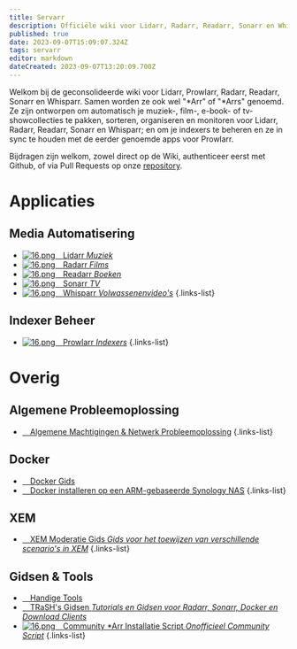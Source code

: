 ```yaml
---
title: Servarr
description: Officiële wiki voor Lidarr, Radarr, Readarr, Sonarr en Whisparr
published: true
date: 2023-09-07T15:09:07.324Z
tags: servarr
editor: markdown
dateCreated: 2023-09-07T13:20:09.700Z
---
```


Welkom bij de geconsolideerde wiki voor Lidarr, Prowlarr, Radarr, Readarr, Sonarr en Whisparr. Samen worden ze ook wel "\*Arr" of "\*Arrs" genoemd. Ze zijn ontworpen om automatisch je muziek-, film-, e-book- of tv-showcollecties te pakken, sorteren, organiseren en monitoren voor Lidarr, Radarr, Readarr, Sonarr en Whisparr; en om je indexers te beheren en ze in sync te houden met de eerder genoemde apps voor Prowlarr.

Bijdragen zijn welkom, zowel direct op de Wiki, authenticeer eerst met Github, of via Pull Requests op onze [repository](https://github.com/Servarr/Wiki).

# Applicaties

## Media Automatisering

- [![16.png](/assets/lidarr/logos/16.png)&emsp;Lidarr *Muziek*](/lidarr)
- [![16.png](/assets/radarr/logos/16.png)&emsp;Radarr *Films*](/radarr)
- [![16.png](/assets/readarr/logos/16.png)&emsp;Readarr *Boeken*](/readarr)
- [![16.png](/assets/sonarr/logos/16.png)&emsp;Sonarr *TV*](/sonarr)
- [![16.png](/assets/whisparr/logos/16.png)&emsp;Whisparr *Volwassenenvideo's*](/whisparr)
{.links-list}

## Indexer Beheer

- [![16.png](/assets/prowlarr/logos/16.png)&emsp;Prowlarr *Indexers*](/prowlarr)
{.links-list}

# Overig

## Algemene Probleemoplossing

- [<i class="far fa-life-ring"></i>&emsp;Algemene Machtigingen & Netwerk Probleemoplossing](/permissions-and-networking)
{.links-list}

## Docker

- [<i class="fab fa-docker"></i>&emsp;Docker Gids](/docker-guide)
- [<i class="fas fa-box-open"></i>&emsp;Docker installeren op een ARM-gebaseerde Synology NAS](/docker-arm-synology)
{.links-list}

## XEM

- [<i class="fab fa-xing"></i>&emsp;XEM Moderatie Gids *Gids voor het toewijzen van verschillende scenario's in XEM*](/sonarr/xem-guide)
{.links-list}

## Gidsen & Tools

- [<i class="fas fa-tools"></i>&emsp;Handige Tools](/useful-tools)
- [<i class="fas fa-trash-alt"></i>&emsp;TRaSH's Gidsen *Tutorials en Gidsen voor Radarr, Sonarr, Docker en Download Clients*](https://trash-guides.info/)
- [![16.png](/assets/servarr/servarr_dark_fav_16.png)&emsp;Community \*Arr Installatie Script *Onofficieel Community Script*](/install-script)
{.links-list}